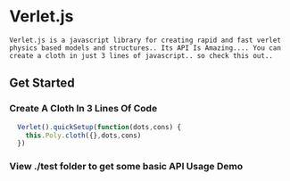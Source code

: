 # Verlet.js
`Verlet.js is a javascript library for creating rapid and fast verlet physics based models and structures.. Its API Is Amazing.... You can create a cloth in just 3 lines of javascript.. so check this out..`

## Get Started

### Create A Cloth In 3 Lines Of Code
```javascript
  Verlet().quickSetup(function(dots,cons) {
    this.Poly.cloth({},dots,cons)
  })
```

### View ./test folder to get some basic API Usage Demo  

